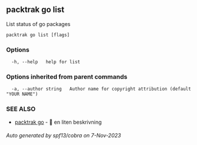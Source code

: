 ## packtrak go list

List status of go packages

```
packtrak go list [flags]
```

### Options

```
  -h, --help   help for list
```

### Options inherited from parent commands

```
  -a, --author string   Author name for copyright attribution (default "YOUR NAME")
```

### SEE ALSO

* [packtrak go](packtrak_go.md)	 - 󰟓 en liten beskrivning

###### Auto generated by spf13/cobra on 7-Nov-2023
